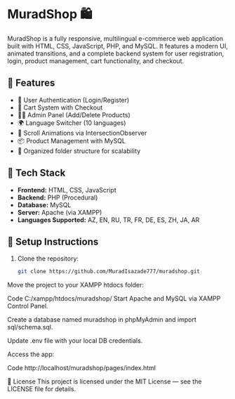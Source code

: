 # MuradShop 🛍️

MuradShop is a fully responsive, multilingual e-commerce web application built with HTML, CSS, JavaScript, PHP, and MySQL. It features a modern UI, animated transitions, and a complete backend system for user registration, login, product management, cart functionality, and checkout.

## 🌟 Features

- 🔐 User Authentication (Login/Register)
- 🛒 Cart System with Checkout
- 🧑‍💼 Admin Panel (Add/Delete Products)
- 🌍 Language Switcher (10 languages)
- 🎨 Scroll Animations via IntersectionObserver
- 📦 Product Management with MySQL
- 📁 Organized folder structure for scalability

## 🧱 Tech Stack

- **Frontend:** HTML, CSS, JavaScript
- **Backend:** PHP (Procedural)
- **Database:** MySQL
- **Server:** Apache (via XAMPP)
- **Languages Supported:** AZ, EN, RU, TR, FR, DE, ES, ZH, JA, AR

## 🚀 Setup Instructions

1. Clone the repository:
   ```bash
   git clone https://github.com/MuradIsazade777/muradshop.git
Move the project to your XAMPP htdocs folder:

Code
C:/xampp/htdocs/muradshop/
Start Apache and MySQL via XAMPP Control Panel.

Create a database named muradshop in phpMyAdmin and import sql/schema.sql.

Update .env file with your local DB credentials.

Access the app:

Code
http://localhost/muradshop/pages/index.html

📃 License
This project is licensed under the MIT License — see the LICENSE file for details.
